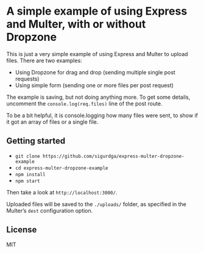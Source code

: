 A simple example of using Express and Multer, with or without Dropzone
======================================================================

This is just a very simple example of using Express and Multer to upload files.
There are two examples:

- Using Dropzone for drag and drop (sending multiple single post requests)
- Using simple form (sending one or more files per post request)

The example is saving, but not doing anything more. To get some details,
uncomment the ``console.log(req.files)`` line of the post route.

To be a bit helpful, it is console.logging how many files were sent, to show if
it got an array of files or a single file.

Getting started
---------------

* ``git clone https://github.com/sigurdga/express-multer-dropzone-example``
* ``cd express-multer-dropzone-example``
* ``npm install``
* ``npm start``

Then take a look at ``http://localhost:3000/``.

Uploaded files will be saved to the ``./uploads/`` folder, as specified in the
Multer’s ``dest`` configuration option.

License
-------

MIT

